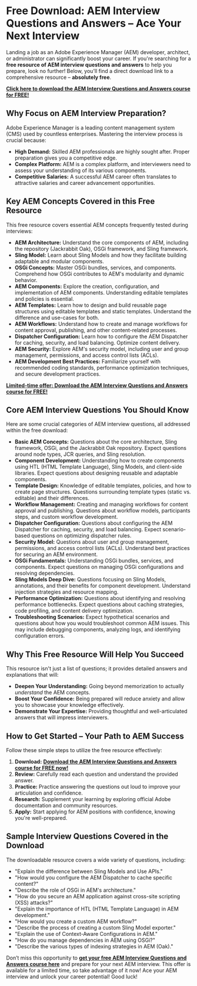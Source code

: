 # Free Download: AEM Interview Questions and Answers – Ace Your Next Interview

Landing a job as an Adobe Experience Manager (AEM) developer, architect, or administrator can significantly boost your career. If you're searching for a **free resource of AEM interview questions and answers** to help you prepare, look no further! Below, you'll find a direct download link to a comprehensive resource – **absolutely free**.

[**Click here to download the AEM Interview Questions and Answers course for FREE!**](https://udemywork.com/aem-interview-questions-and-answers)

## Why Focus on AEM Interview Preparation?

Adobe Experience Manager is a leading content management system (CMS) used by countless enterprises.  Mastering the interview process is crucial because:

*   **High Demand:** Skilled AEM professionals are highly sought after.  Proper preparation gives you a competitive edge.
*   **Complex Platform:** AEM is a complex platform, and interviewers need to assess your understanding of its various components.
*   **Competitive Salaries:** A successful AEM career often translates to attractive salaries and career advancement opportunities.

## Key AEM Concepts Covered in this Free Resource

This free resource covers essential AEM concepts frequently tested during interviews:

*   **AEM Architecture:** Understand the core components of AEM, including the repository (Jackrabbit Oak), OSGi framework, and Sling framework.
*   **Sling Model:** Learn about Sling Models and how they facilitate building adaptable and modular components.
*   **OSGi Concepts:** Master OSGi bundles, services, and components. Comprehend how OSGi contributes to AEM's modularity and dynamic behavior.
*   **AEM Components:** Explore the creation, configuration, and implementation of AEM components.  Understanding editable templates and policies is essential.
*   **AEM Templates:**  Learn how to design and build reusable page structures using editable templates and static templates.  Understand the difference and use-cases for both.
*   **AEM Workflows:** Understand how to create and manage workflows for content approval, publishing, and other content-related processes.
*   **Dispatcher Configuration:** Learn how to configure the AEM Dispatcher for caching, security, and load balancing. Optimize content delivery.
*   **AEM Security:** Explore AEM's security model, including user and group management, permissions, and access control lists (ACLs).
*   **AEM Development Best Practices:** Familiarize yourself with recommended coding standards, performance optimization techniques, and secure development practices.

[**Limited-time offer: Download the AEM Interview Questions and Answers course for FREE!**](https://udemywork.com/aem-interview-questions-and-answers)

## Core AEM Interview Questions You Should Know

Here are some crucial categories of AEM interview questions, all addressed within the free download:

*   **Basic AEM Concepts:** Questions about the core architecture, Sling framework, OSGi, and the Jackrabbit Oak repository.  Expect questions around node types, JCR queries, and Sling resolution.
*   **Component Development:** Understanding how to create components using HTL (HTML Template Language), Sling Models, and client-side libraries.  Expect questions about designing reusable and adaptable components.
*   **Template Design:**  Knowledge of editable templates, policies, and how to create page structures.  Questions surrounding template types (static vs. editable) and their differences.
*   **Workflow Management:** Creating and managing workflows for content approval and publishing.  Questions about workflow models, participants steps, and custom workflow development.
*   **Dispatcher Configuration:** Questions about configuring the AEM Dispatcher for caching, security, and load balancing.  Expect scenario-based questions on optimizing dispatcher rules.
*   **Security Model:** Questions about user and group management, permissions, and access control lists (ACLs). Understand best practices for securing an AEM environment.
*   **OSGi Fundamentals:**  Understanding OSGi bundles, services, and components.  Expect questions on managing OSGi configurations and resolving dependencies.
*   **Sling Models Deep Dive:** Questions focusing on Sling Models, annotations, and their benefits for component development. Understand injection strategies and resource mapping.
*   **Performance Optimization:** Questions about identifying and resolving performance bottlenecks.  Expect questions about caching strategies, code profiling, and content delivery optimization.
*   **Troubleshooting Scenarios:**  Expect hypothetical scenarios and questions about how you would troubleshoot common AEM issues.  This may include debugging components, analyzing logs, and identifying configuration errors.

## Why This Free Resource Will Help You Succeed

This resource isn't just a list of questions; it provides detailed answers and explanations that will:

*   **Deepen Your Understanding:**  Going beyond memorization to actually *understand* the AEM concepts.
*   **Boost Your Confidence:**  Being prepared will reduce anxiety and allow you to showcase your knowledge effectively.
*   **Demonstrate Your Expertise:**  Providing thoughtful and well-articulated answers that will impress interviewers.

## How to Get Started – Your Path to AEM Success

Follow these simple steps to utilize the free resource effectively:

1.  **Download:** [**Download the AEM Interview Questions and Answers course for FREE now!**](https://udemywork.com/aem-interview-questions-and-answers)
2.  **Review:** Carefully read each question and understand the provided answer.
3.  **Practice:** Practice answering the questions out loud to improve your articulation and confidence.
4.  **Research:** Supplement your learning by exploring official Adobe documentation and community resources.
5.  **Apply:**  Start applying for AEM positions with confidence, knowing you're well-prepared.

##  Sample Interview Questions Covered in the Download

The downloadable resource covers a wide variety of questions, including:

*   "Explain the difference between Sling Models and Use APIs."
*   "How would you configure the AEM Dispatcher to cache specific content?"
*   "Describe the role of OSGi in AEM's architecture."
*   "How do you secure an AEM application against cross-site scripting (XSS) attacks?"
*   "Explain the importance of HTL (HTML Template Language) in AEM development."
*   "How would you create a custom AEM workflow?"
*   "Describe the process of creating a custom Sling Model exporter."
*   "Explain the use of Context-Aware Configurations in AEM."
*   "How do you manage dependencies in AEM using OSGi?"
*   "Describe the various types of indexing strategies in AEM (Oak)."

Don’t miss this opportunity to **[get your free AEM Interview Questions and Answers course here](https://udemywork.com/aem-interview-questions-and-answers)** and prepare for your next AEM interview. This offer is available for a limited time, so take advantage of it now! Ace your AEM interview and unlock your career potential! Good luck!
